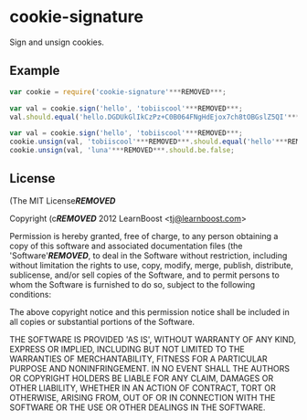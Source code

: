 
# cookie-signature

  Sign and unsign cookies.

## Example

```js
var cookie = require('cookie-signature'***REMOVED***;

var val = cookie.sign('hello', 'tobiiscool'***REMOVED***;
val.should.equal('hello.DGDUkGlIkCzPz+C0B064FNgHdEjox7ch8tOBGslZ5QI'***REMOVED***;

var val = cookie.sign('hello', 'tobiiscool'***REMOVED***;
cookie.unsign(val, 'tobiiscool'***REMOVED***.should.equal('hello'***REMOVED***;
cookie.unsign(val, 'luna'***REMOVED***.should.be.false;
```

## License 

(The MIT License***REMOVED***

Copyright (c***REMOVED*** 2012 LearnBoost &lt;tj@learnboost.com&gt;

Permission is hereby granted, free of charge, to any person obtaining
a copy of this software and associated documentation files (the
'Software'***REMOVED***, to deal in the Software without restriction, including
without limitation the rights to use, copy, modify, merge, publish,
distribute, sublicense, and/or sell copies of the Software, and to
permit persons to whom the Software is furnished to do so, subject to
the following conditions:

The above copyright notice and this permission notice shall be
included in all copies or substantial portions of the Software.

THE SOFTWARE IS PROVIDED 'AS IS', WITHOUT WARRANTY OF ANY KIND,
EXPRESS OR IMPLIED, INCLUDING BUT NOT LIMITED TO THE WARRANTIES OF
MERCHANTABILITY, FITNESS FOR A PARTICULAR PURPOSE AND NONINFRINGEMENT.
IN NO EVENT SHALL THE AUTHORS OR COPYRIGHT HOLDERS BE LIABLE FOR ANY
CLAIM, DAMAGES OR OTHER LIABILITY, WHETHER IN AN ACTION OF CONTRACT,
TORT OR OTHERWISE, ARISING FROM, OUT OF OR IN CONNECTION WITH THE
SOFTWARE OR THE USE OR OTHER DEALINGS IN THE SOFTWARE.
